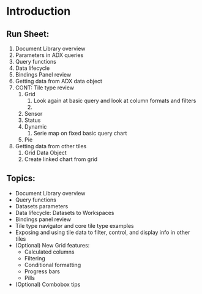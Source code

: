 # Introduction

## Run Sheet:

1. Document Library overview
2. Parameters in ADX queries
3. Query functions
4. Data lifecycle
5. Bindings Panel review
6. Getting data from ADX data object
7. CONT: Tile type review
   1. Grid
      1. Look again at basic query and look at column formats and filters
      2. 
   2. Sensor
   3. Status
   4. Dynamic
      1. Serie map on fixed basic query chart
   5. Pie
8. Getting data from other tiles
   1. Grid Data Object
   2. Create linked chart from grid

## Topics:

* Document Library overview
* Query functions
* Datasets parameters
* Data lifecycle: Datasets to Workspaces
* Bindings panel review
* Tile type navigator and core tile type examples
* Exposing and using tile data to filter, control, and display info in other tiles
* \(Optional\) New Grid features:
  * Calculated columns
  * Filtering
  * Conditional formatting
  * Progress bars
  * Pills
* \(Optional\) Combobox tips


